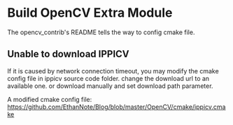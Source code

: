 # Build OpenCV Extra Module 
The opencv_contrib's README tells the way to config cmake file. 

## Unable to download IPPICV
If it is caused by network connection timeout, you may modify the cmake config file in ippicv source code folder. change the download url to an available one. or download manually and set download path parameter. 

A modified cmake config file:
https://github.com/EthanNote/Blog/blob/master/OpenCV/cmake/ippicv.cmake
